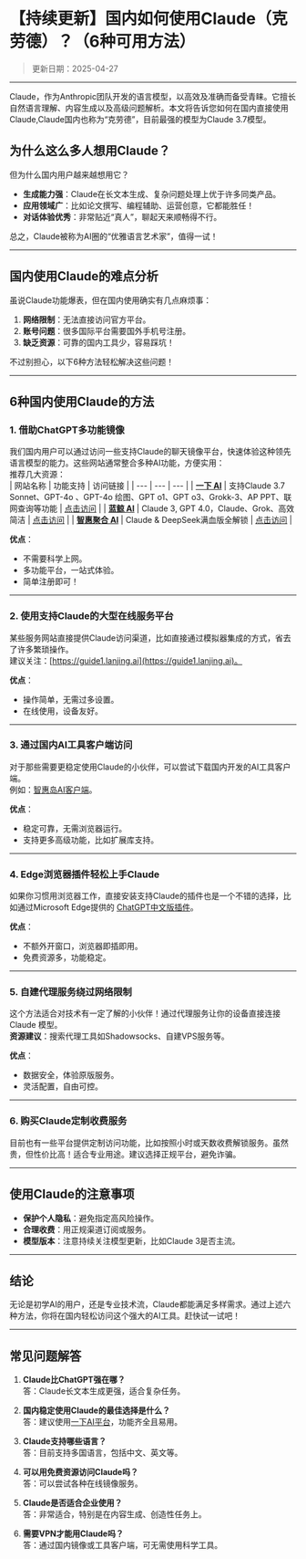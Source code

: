 # **【持续更新】国内如何使用Claude（克劳德）？（6种可用方法）**
> 更新日期：2025-04-27  
---
Claude，作为Anthropic团队开发的语言模型，以高效及准确而备受青睐。它擅长自然语言理解、内容生成以及高级问题解析。本文将告诉您如何在国内直接使用Claude,Claude国内也称为“克劳德”，目前最强的模型为Claude 3.7模型。

## **为什么这么多人想用Claude？**

  
但为什么国内用户越来越想用它？  
- **生成能力强**：Claude在长文本生成、复杂问题处理上优于许多同类产品。  
- **应用领域广**：比如论文撰写、编程辅助、运营创意，它都能胜任！  
- **对话体验优秀**：非常贴近“真人”，聊起天来顺畅得不行。

总之，Claude被称为AI圈的“优雅语言艺术家”，值得一试！

---

## **国内使用Claude的难点分析**

虽说Claude功能爆表，但在国内使用确实有几点麻烦事：  
1. **网络限制**：无法直接访问官方平台。
2. **账号问题**：很多国际平台需要国外手机号注册。  
3. **缺乏资源**：可靠的国内工具少，容易踩坑！  

不过别担心，以下6种方法轻松解决这些问题！

---

## **6种国内使用Claude的方法**

### **1. 借助ChatGPT多功能镜像**
我们国内用户可以通过访问一些支持Claude的聊天镜像平台，快速体验这种领先语言模型的能力。这些网站通常整合多种AI功能，方便实用：  
推荐几大资源：  
| 网站名称 | 功能支持 | 访问链接 |
| --- | --- | --- |
| **[一下 AI](https://chat.yixiaai.com)** | 支持Claude 3.7 Sonnet、GPT-4o 、GPT-4o 绘图、GPT o1、GPT o3、Grokk-3、AP PPT、联网查询等功能 | [点击访问](https://chat.yixiaai.com) |
| **[蓝鲸 AI](https://chat.chatgpt-chinese.com/)** | Claude 3, GPT 4.0，Claude、Grok、高效简洁 | [点击访问](https://chat.chatgpt-chinese.com/) |
| **[智惠聚合 AI](https://deepseek-free.org/)** | Claude & DeepSeek满血版全解锁 | [点击访问](https://deepseek-free.org/) |

**优点**：  
- 不需要科学上网。  
- 多功能平台，一站式体验。  
- 简单注册即可！  

---

### **2. 使用支持Claude的大型在线服务平台**
某些服务网站直接提供Claude访问渠道，比如直接通过模拟器集成的方式，省去了许多繁琐操作。  
建议关注：[https://guide1.lanjing.ai](https://guide1.lanjing.ai)。  

**优点**：  
- 操作简单，无需过多设置。  
- 在线使用，设备友好。  

---

### **3. 通过国内AI工具客户端访问**
对于那些需要更稳定使用Claude的小伙伴，可以尝试下载国内开发的AI工具客户端。  
例如：[智惠岛AI客户端](https://chatknow.lify.vip/software/AI%E6%99%BA%E6%85%A7%E5%B2%9B_1.0.0_x64_zh-CN.msi)。  

**优点**：  
- 稳定可靠，无需浏览器运行。  
- 支持更多高级功能，比如扩展库支持。  

---

### **4. Edge浏览器插件轻松上手Claude**
如果你习惯用浏览器工作，直接安装支持Claude的插件也是一个不错的选择，比如通过Microsoft Edge提供的 [ChatGPT中文版插件](https://microsoftedge.microsoft.com/addons/detail/chatgpt%E4%B8%AD%E6%96%87%E7%89%88%EF%BC%88%E4%B8%AD%E6%96%87%E7%95%8C%E9%9D%A2%E3%80%81%E5%AF%B9%E8%AF%9D%E3%80%81%E5%86%99%E4%BD%9C%E3%80%81%E7%BB%98%E7%94%BB/lmlenkgcieicbnpobkhmpcgmamahahil)。  

**优点**：  
- 不额外开窗口，浏览器即插即用。  
- 免费资源多，功能稳定。  

---

### **5. 自建代理服务绕过网络限制**
这个方法适合对技术有一定了解的小伙伴！通过代理服务让你的设备直接连接 Claude 模型。  
**资源建议**：搜索代理工具如Shadowsocks、自建VPS服务等。  

**优点**：  
- 数据安全，体验原版服务。  
- 灵活配置，自由可控。  

---

### **6. 购买Claude定制收费服务**  
目前也有一些平台提供定制访问功能，比如按照小时或天数收费解锁服务。虽然贵，但性价比高！适合专业用途。建议选择正规平台，避免诈骗。

---

## **使用Claude的注意事项**

- **保护个人隐私**：避免指定高风险操作。  
- **合理收费**：用正规渠道订阅或服务。  
- **模型版本**：注意持续关注模型更新，比如Claude 3是否主流。  

---

## **结论**

无论是初学AI的用户，还是专业技术流，Claude都能满足多样需求。通过上述六种方法，你将在国内轻松访问这个强大的AI工具。赶快试一试吧！

---

## **常见问题解答**

1. **Claude比ChatGPT强在哪？**  
   答：Claude长文本生成更强，适合复杂任务。

2. **国内稳定使用Claude的最佳选择是什么？**  
   答：建议使用[一下AI平台](https://chat.yixiaai.com)，功能齐全且易用。

3. **Claude支持哪些语言？**  
   答：目前支持多国语言，包括中文、英文等。

4. **可以用免费资源访问Claude吗？**  
   答：可以尝试各种在线镜像服务。

5. **Claude是否适合企业使用？**  
   答：非常适合，特别是在内容生成、创造性任务上。

6. **需要VPN才能用Claude吗？**  
   答：通过国内镜像或工具客户端，可无需使用科学工具。
